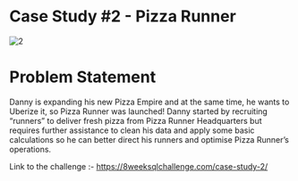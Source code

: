# Case Study #2 - Pizza Runner
![2](https://github.com/user-attachments/assets/6826b24e-10ec-456c-ad1c-af9208959bd4)

# Problem Statement 
Danny is expanding his new Pizza Empire and at the same time, he wants to Uberize it, so Pizza Runner was launched!
Danny started by recruiting “runners” to deliver fresh pizza from Pizza Runner Headquarters but requires further assistance to clean his data and apply some basic calculations so he can better direct his runners and optimise Pizza Runner’s operations.

Link to the challenge :- https://8weeksqlchallenge.com/case-study-2/

